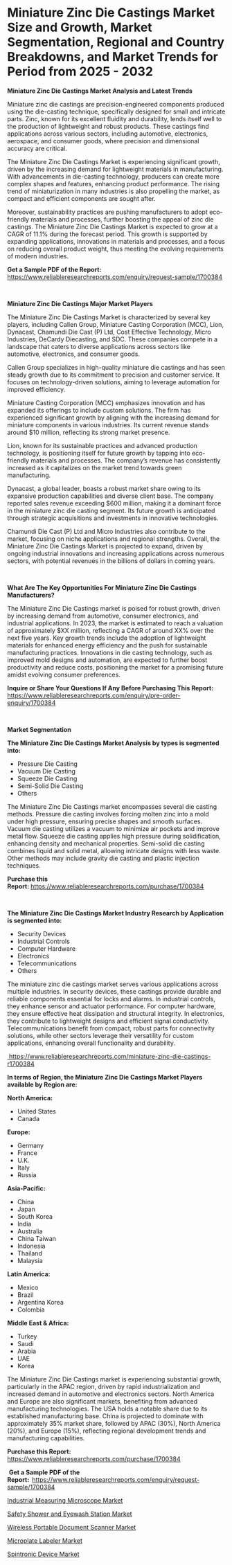 <p><h1>Miniature Zinc Die Castings Market Size and Growth, Market Segmentation, Regional and Country Breakdowns, and Market Trends for Period from 2025 -  2032</h1></p><p><strong>Miniature Zinc Die Castings Market Analysis and Latest Trends</strong></p>
<p><p>Miniature zinc die castings are precision-engineered components produced using the die-casting technique, specifically designed for small and intricate parts. Zinc, known for its excellent fluidity and durability, lends itself well to the production of lightweight and robust products. These castings find applications across various sectors, including automotive, electronics, aerospace, and consumer goods, where precision and dimensional accuracy are critical.</p><p>The Miniature Zinc Die Castings Market is experiencing significant growth, driven by the increasing demand for lightweight materials in manufacturing. With advancements in die-casting technology, producers can create more complex shapes and features, enhancing product performance. The rising trend of miniaturization in many industries is also propelling the market, as compact and efficient components are sought after.</p><p>Moreover, sustainability practices are pushing manufacturers to adopt eco-friendly materials and processes, further boosting the appeal of zinc die castings. The Miniature Zinc Die Castings Market is expected to grow at a CAGR of 11.1% during the forecast period. This growth is supported by expanding applications, innovations in materials and processes, and a focus on reducing overall product weight, thus meeting the evolving requirements of modern industries.</p></p>
<p><strong>Get a Sample PDF of the Report:&nbsp;</strong> <a href="https://www.reliableresearchreports.com/enquiry/request-sample/1700384?utm_campaign=3093&utm_medium=2&utm_source=Github&utm_content=ia&utm_term=27032025&utm_id=miniature-zinc-die-castings">https://www.reliableresearchreports.com/enquiry/request-sample/1700384</a></p>
<p>&nbsp;</p>
<p><strong>Miniature Zinc Die Castings Major Market Players</strong></p>
<p><p>The Miniature Zinc Die Castings Market is characterized by several key players, including Callen Group, Miniature Casting Corporation (MCC), Lion, Dynacast, Chamundi Die Cast (P) Ltd, Cost Effective Technology, Micro Industries, DeCardy Diecasting, and SDC. These companies compete in a landscape that caters to diverse applications across sectors like automotive, electronics, and consumer goods.</p><p>Callen Group specializes in high-quality miniature die castings and has seen steady growth due to its commitment to precision and customer service. It focuses on technology-driven solutions, aiming to leverage automation for improved efficiency.</p><p>Miniature Casting Corporation (MCC) emphasizes innovation and has expanded its offerings to include custom solutions. The firm has experienced significant growth by aligning with the increasing demand for miniature components in various industries. Its current revenue stands around $10 million, reflecting its strong market presence.</p><p>Lion, known for its sustainable practices and advanced production technology, is positioning itself for future growth by tapping into eco-friendly materials and processes. The company’s revenue has consistently increased as it capitalizes on the market trend towards green manufacturing.</p><p>Dynacast, a global leader, boasts a robust market share owing to its expansive production capabilities and diverse client base. The company reported sales revenue exceeding $600 million, making it a dominant force in the miniature zinc die casting segment. Its future growth is anticipated through strategic acquisitions and investments in innovative technologies.</p><p>Chamundi Die Cast (P) Ltd and Micro Industries also contribute to the market, focusing on niche applications and regional strengths. Overall, the Miniature Zinc Die Castings Market is projected to expand, driven by ongoing industrial innovations and increasing applications across numerous sectors, with potential revenues in the billions of dollars in coming years.</p></p>
<p>&nbsp;</p>
<p><strong>What Are The Key Opportunities For Miniature Zinc Die Castings Manufacturers?</strong></p>
<p><p>The Miniature Zinc Die Castings market is poised for robust growth, driven by increasing demand from automotive, consumer electronics, and industrial applications. In 2023, the market is estimated to reach a valuation of approximately $XX million, reflecting a CAGR of around XX% over the next five years. Key growth trends include the adoption of lightweight materials for enhanced energy efficiency and the push for sustainable manufacturing practices. Innovations in die casting technology, such as improved mold designs and automation, are expected to further boost productivity and reduce costs, positioning the market for a promising future amidst evolving consumer preferences.</p></p>
<p><strong>Inquire or Share Your Questions If Any Before Purchasing This Report:</strong> <a href="https://www.reliableresearchreports.com/enquiry/pre-order-enquiry/1700384?utm_campaign=3093&utm_medium=2&utm_source=Github&utm_content=ia&utm_term=27032025&utm_id=miniature-zinc-die-castings">https://www.reliableresearchreports.com/enquiry/pre-order-enquiry/1700384</a></p>
<p>&nbsp;</p>
<p><strong>Market Segmentation</strong></p>
<p><strong>The Miniature Zinc Die Castings Market Analysis by types is segmented into:</strong></p>
<p><ul><li>Pressure Die Casting</li><li>Vacuum Die Casting</li><li>Squeeze Die Casting</li><li>Semi-Solid Die Casting</li><li>Others</li></ul></p>
<p><p>The Miniature Zinc Die Castings market encompasses several die casting methods. Pressure die casting involves forcing molten zinc into a mold under high pressure, ensuring precise shapes and smooth surfaces. Vacuum die casting utilizes a vacuum to minimize air pockets and improve metal flow. Squeeze die casting applies high pressure during solidification, enhancing density and mechanical properties. Semi-solid die casting combines liquid and solid metal, allowing intricate designs with less waste. Other methods may include gravity die casting and plastic injection techniques.</p></p>
<p><strong>Purchase this Report:&nbsp;</strong><a href="https://www.reliableresearchreports.com/purchase/1700384?utm_campaign=3093&utm_medium=2&utm_source=Github&utm_content=ia&utm_term=27032025&utm_id=miniature-zinc-die-castings">https://www.reliableresearchreports.com/purchase/1700384</a></p>
<p>&nbsp;</p>
<p><strong>The Miniature Zinc Die Castings Market Industry Research by Application is segmented into:</strong></p>
<p><ul><li>Security Devices</li><li>Industrial Controls</li><li>Computer Hardware</li><li>Electronics</li><li>Telecommunications</li><li>Others</li></ul></p>
<p><p>The miniature zinc die castings market serves various applications across multiple industries. In security devices, these castings provide durable and reliable components essential for locks and alarms. In industrial controls, they enhance sensor and actuator performance. For computer hardware, they ensure effective heat dissipation and structural integrity. In electronics, they contribute to lightweight designs and efficient signal conductivity. Telecommunications benefit from compact, robust parts for connectivity solutions, while other sectors leverage their versatility for custom applications, enhancing overall functionality and durability.</p></p>
<p><a href="https://www.reliableresearchreports.com/miniature-zinc-die-castings-r1700384?utm_campaign=3093&utm_medium=2&utm_source=Github&utm_content=ia&utm_term=27032025&utm_id=miniature-zinc-die-castings">&nbsp;https://www.reliableresearchreports.com/miniature-zinc-die-castings-r1700384</a></p>
<p><strong>In terms of Region, the Miniature Zinc Die Castings Market Players available by Region are:</strong></p>
<p>
    <p> <strong> North America: </strong>
        <ul>
            <li>United States</li>
            <li>Canada</li>
        </ul>
        </p> 
    <p> <strong> Europe: </strong>
        <ul>
            <li>Germany</li>
            <li>France</li>
            <li>U.K.</li>
            <li>Italy</li>
            <li>Russia</li>
        </ul>
        </p> 
    <p> <strong> Asia-Pacific: </strong>
        <ul>
            <li>China</li>
            <li>Japan</li>
            <li>South Korea</li>
            <li>India</li>
            <li>Australia</li>
            <li>China Taiwan</li>
            <li>Indonesia</li>
            <li>Thailand</li>
            <li>Malaysia</li>
        </ul>
        </p> 
    <p> <strong> Latin America: </strong>
        <ul>
            <li>Mexico</li>
            <li>Brazil</li>
            <li>Argentina Korea</li>
            <li>Colombia</li>
        </ul>
        </p> 
    <p> <strong> Middle East & Africa: </strong>
        <ul>
            <li>Turkey</li>
            <li>Saudi</li>
            <li>Arabia</li>
            <li>UAE</li>
            <li>Korea</li>
        </ul>
    </p>
    </p>
<p><p>The Miniature Zinc Die Castings market is experiencing substantial growth, particularly in the APAC region, driven by rapid industrialization and increased demand in automotive and electronics sectors. North America and Europe are also significant markets, benefiting from advanced manufacturing technologies. The USA holds a notable share due to its established manufacturing base. China is projected to dominate with approximately 35% market share, followed by APAC (30%), North America (20%), and Europe (15%), reflecting regional development trends and manufacturing capabilities.</p></p>
<p><strong>Purchase this Report: </strong><a href="https://www.reliableresearchreports.com/purchase/1700384?utm_campaign=3093&utm_medium=2&utm_source=Github&utm_content=ia&utm_term=27032025&utm_id=miniature-zinc-die-castings">https://www.reliableresearchreports.com/purchase/1700384</a></p>
<p>&nbsp;<strong>Get a Sample PDF of the Report:&nbsp;&nbsp;</strong><a href="https://www.reliableresearchreports.com/enquiry/request-sample/1700384?utm_campaign=3093&utm_medium=2&utm_source=Github&utm_content=ia&utm_term=27032025&utm_id=miniature-zinc-die-castings">https://www.reliableresearchreports.com/enquiry/request-sample/1700384</a></p>
<p><strong></strong></p>
<p><p><a href="https://www.linkedin.com/pulse/industrial-measuring-microscope-market-analysis-industry-share-qslcc?utm_campaign=3093&utm_medium=2&utm_source=Github&utm_content=ia&utm_term=27032025&utm_id=miniature-zinc-die-castings">Industrial Measuring Microscope Market</a></p><p><a href="https://www.linkedin.com/pulse/study-safety-shower-eyewash-station-market-projectinga-cagrof-lu2ac?utm_campaign=3093&utm_medium=2&utm_source=Github&utm_content=ia&utm_term=27032025&utm_id=miniature-zinc-die-castings">Safety Shower and Eyewash Station Market</a></p><p><a href="https://www.linkedin.com/pulse/revolutionizing-success-in-depth-review-theglobal-wireless-portable-g0z8e?utm_campaign=3093&utm_medium=2&utm_source=Github&utm_content=ia&utm_term=27032025&utm_id=miniature-zinc-die-castings">Wireless Portable Document Scanner Market</a></p><p><a href="https://www.linkedin.com/pulse/market-size-growth-projections-microplate-labeler-industry-yyt0e?utm_campaign=3093&utm_medium=2&utm_source=Github&utm_content=ia&utm_term=27032025&utm_id=miniature-zinc-die-castings">Microplate Labeler Market</a></p><p><a href="https://www.linkedin.com/pulse/navigating-current-trends-spintronic-device-market-report-eudjc?utm_campaign=3093&utm_medium=2&utm_source=Github&utm_content=ia&utm_term=27032025&utm_id=miniature-zinc-die-castings">Spintronic Device Market</a></p></p>